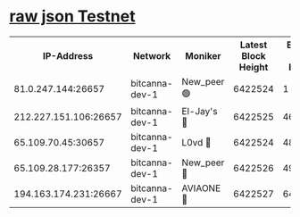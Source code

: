 [raw json Testnet](https://rpc-check.bcat.stavr.tech/bcat/rpc-bcat-result.json)
=


<table><tr><th>IP-Address</th><th>Network</th><th>Moniker</th><th>Latest Block Height</th><th>Earliest Block Height</th><th>Catching Up</th><th>Tx Index</th><th>Voting Power</th><th>Scan Time</th></tr><tr><td>81.0.247.144:26657</td><td>bitcanna-dev-1</td><td>New_peer 🟢</td><td>6422524</td><td>1</td><td>False</td><td>on</td><td>0</td><td>2024-02-13T13:24:28.238623732UTC</td></tr><tr><td>212.227.151.106:26657</td><td>bitcanna-dev-1</td><td>El-Jay's 🔴</td><td>6422525</td><td>4670391</td><td>False</td><td>on</td><td>2218164</td><td>2024-02-13T13:24:34.966616298UTC</td></tr><tr><td>65.109.70.45:30657</td><td>bitcanna-dev-1</td><td>L0vd 🔴</td><td>6422524</td><td>4828155</td><td>False</td><td>on</td><td>307920</td><td>2024-02-13T13:24:28.561429267UTC</td></tr><tr><td>65.109.28.177:26357</td><td>bitcanna-dev-1</td><td>New_peer 🔴</td><td>6422526</td><td>4952911</td><td>False</td><td>on</td><td>2237067</td><td>2024-02-13T13:24:35.288318705UTC</td></tr><tr><td>194.163.174.231:26667</td><td>bitcanna-dev-1</td><td>AVIAONE 🔴</td><td>6422527</td><td>6413621</td><td>False</td><td>on</td><td>1949865</td><td>2024-02-13T13:24:41.824042500UTC</td></tr></table>